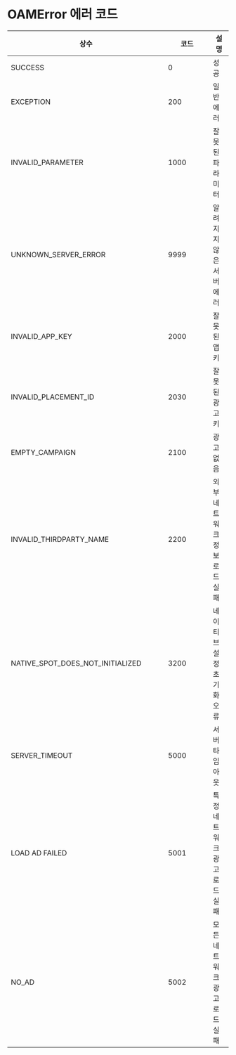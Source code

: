 # OAMError 에러 코드

<table><thead><tr><th width="342">상수</th><th width="86.33333333333331">코드</th><th>설명</th></tr></thead><tbody><tr><td>SUCCESS </td><td>0</td><td>성공</td></tr><tr><td>EXCEPTION </td><td>200</td><td>일반 에러</td></tr><tr><td>INVALID_PARAMETER </td><td>1000</td><td>잘못된 파라미터</td></tr><tr><td>UNKNOWN_SERVER_ERROR </td><td>9999</td><td>알려지지 않은 서버 에러</td></tr><tr><td>INVALID_APP_KEY </td><td>2000</td><td>잘못된 앱키</td></tr><tr><td>INVALID_PLACEMENT_ID </td><td>2030</td><td>잘못된 광고 키</td></tr><tr><td>EMPTY_CAMPAIGN </td><td>2100</td><td>광고 없음</td></tr><tr><td>INVALID_THIRDPARTY_NAME</td><td>2200</td><td>외부 네트워크 정보 로드 실패</td></tr><tr><td>NATIVE_SPOT_DOES_NOT_INITIALIZED</td><td>3200</td><td>네이티브 설정 초기화 오류</td></tr><tr><td>SERVER_TIMEOUT</td><td>5000</td><td>서버 타임 아웃</td></tr><tr><td>LOAD AD FAILED</td><td>5001</td><td>특정 네트워크 광고 로드 실패</td></tr><tr><td>NO_AD</td><td>5002</td><td>모든 네트워크 광고 로드 실패</td></tr></tbody></table>
